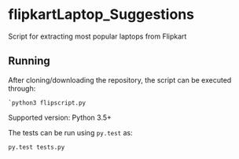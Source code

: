 # flipkartLaptop_Suggestions
Script for extracting most popular laptops from Flipkart

## Running

After cloning/downloading the repository, the script can be executed through:

    `python3 flipscript.py

Supported version: Python 3.5+

The tests can be run using `py.test` as:

    py.test tests.py
